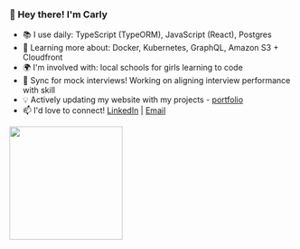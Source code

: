 <h3>👋 Hey there! I'm Carly</h3>

- 📚 I use daily: TypeScript (TypeORM), JavaScript (React), Postgres
- 🌱 Learning more about: Docker, Kubernetes, GraphQL, Amazon S3 + Cloudfront
- 🌍 I'm involved with: local schools for girls learning to code
- 🤝 Sync for mock interviews! Working on aligning interview performance with skill
- 💡 Actively updating my website with my projects - [portfolio](https://carlydopps.github.io/)
- 📫 I'd love to connect! [LinkedIn](https://www.linkedin.com/in/carlydopps/)  |  [Email](mailto:carly.doppelheuer@gmail.com)

<div>
<!--   <img height=200 align="center" src="https://github-readme-stats.vercel.app/api?username=carlydopps&show=prs_merged_percentage&hide=contribs&rank_icon=github&hide_rank=true&theme=github_dark_dimmed&hide_border=true&include_all_commits=true" /> -->
  <img height=200 align="center" src="https://github-readme-stats.vercel.app/api/top-langs/?username=carlydopps&layout=compact&theme=github_dark_dimmed&hide_border=true" />
</div>
